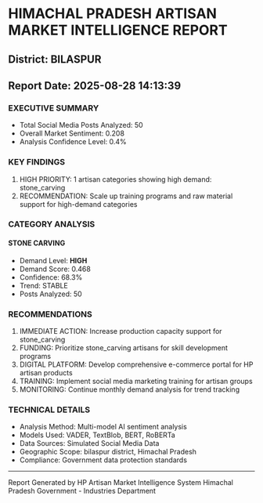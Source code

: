 # HIMACHAL PRADESH ARTISAN MARKET INTELLIGENCE REPORT
## District: BILASPUR
## Report Date: 2025-08-28 14:13:39

### EXECUTIVE SUMMARY
- Total Social Media Posts Analyzed: 50
- Overall Market Sentiment: 0.208
- Analysis Confidence Level: 0.4%

### KEY FINDINGS
1. HIGH PRIORITY: 1 artisan categories showing high demand: stone_carving
2. RECOMMENDATION: Scale up training programs and raw material support for high-demand categories

### CATEGORY ANALYSIS

#### STONE CARVING
- Demand Level: **HIGH**
- Demand Score: 0.468
- Confidence: 68.3%
- Trend: STABLE
- Posts Analyzed: 50

### RECOMMENDATIONS
1. IMMEDIATE ACTION: Increase production capacity support for stone_carving
2. FUNDING: Prioritize stone_carving artisans for skill development programs
3. DIGITAL PLATFORM: Develop comprehensive e-commerce portal for HP artisan products
4. TRAINING: Implement social media marketing training for artisan groups
5. MONITORING: Continue monthly demand analysis for trend tracking

### TECHNICAL DETAILS
- Analysis Method: Multi-model AI sentiment analysis
- Models Used: VADER, TextBlob, BERT, RoBERTa
- Data Sources: Simulated Social Media Data
- Geographic Scope: bilaspur district, Himachal Pradesh
- Compliance: Government data protection standards

---
Report Generated by HP Artisan Market Intelligence System
Himachal Pradesh Government - Industries Department
